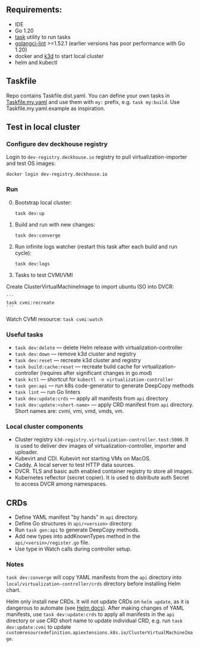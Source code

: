## Requirements:
- IDE
- Go 1.20
- [task](https://taskfile.dev/) utility to run tasks
- [golangci-lint](https://golangci-lint.run/usage/install/) >=1.52.1 (earlier versions has poor performance with Go 1.20)
- docker and [k3d](https://k3d.io/) to start local cluster
- helm and kubectl

## Taskfile

Repo contains Taskfile.dist.yaml. You can define your own tasks in [Taskfile.my.yaml](https://taskfile.dev/usage/#supported-file-names) and use them with `my:` prefix, e.g. `task my:build`. Use Taskfile.my.yaml.example as inspiration.

## Test in local cluster

### Configure dev deckhouse registry

Login to `dev-registry.deckhouse.io` registry to pull virtualization-importer and test OS images:

```
docker login dev-registry.deckhouse.io
```

### Run

0. Bootstrap local cluster:

    ```
    task dev:up
    ```

1. Build and run with new changes:

    ```
    task dev:converge
    ```

2. Run infinite logs watcher (restart this task after each build and run cycle):

    ```
    task dev:logs
    ```

3. Tasks to test CVMI/VMI

Create ClusterVirtualMachineImage to import ubuntu ISO into DVCR:

    ```
    task cvmi:recreate
    ```

Watch CVMI resource:
    ```
    task cvmi:watch
    ```

### Useful tasks

- `task dev:delete` — delete Helm release with virtualization-controller
- `task dev:down` — remove k3d cluster and registry
- `task dev:reset` — recreate k3d cluster and registry
- `task build:cache:reset` — recreate build cache for virtualization-controller (requires after significant changes in go.mod)
- `task kctl` — shortcut for `kubectl -n virtualization-controller`
- `task gen:api` — run k8s code-generator to generate DeepCopy methods
- `task lint` — run Go linters
- `task dev:update:crds` — apply all manifests from `api` directory
- `task dev:update:<short-name>` — apply CRD manifest from `api` directory. Short names are: cvmi, vmi, vmd, vmds, vm.

### Local cluster components

- Cluster registry `k3d-registry.virtualization-controller.test:5000`. It is used to deliver dev images of virtualization-controller, importer and uploader.
- Kubevirt and CDI. Kubevirt not starting VMs on MacOS.
- Caddy. A local server to test HTTP data sources.
- DVCR. TLS and basic auth enabled container registry to store all images.
- Kubernetes reflector (secret copier). It is used to distribute auth Secret to access DVCR among namespaces.

## CRDs

- Define YAML manifest "by hands" in `api` directory.
- Define Go structures in `api/<version>` directory.
- Run `task gen:api` to generate DeepCopy methods.
- Add new types into addKnownTypes method in the `api/<versin>/register.go` file.
- Use type in Watch calls during controller setup.

### Notes

`task dev:converge` will copy YAML manifests from the `api` directory into `local/virtualization-controller/crds` directory before installing Helm chart.

Helm only install new CRDs. It will not update CRDs on `helm update`, as it is dangerous to automate (see [Helm docs](https://helm.sh/docs/chart_best_practices/custom_resource_definitions/#some-caveats-and-explanations)). After making changes of YAML manifests, use `task dev:update:crds` to apply all manifests in the `api` directory or use CRD short name to update individual CRD, e.g. run `task dev:update:cvmi` to update `customresourcedefinition.apiextensions.k8s.io/ClusterVirtualMachineImage`.
